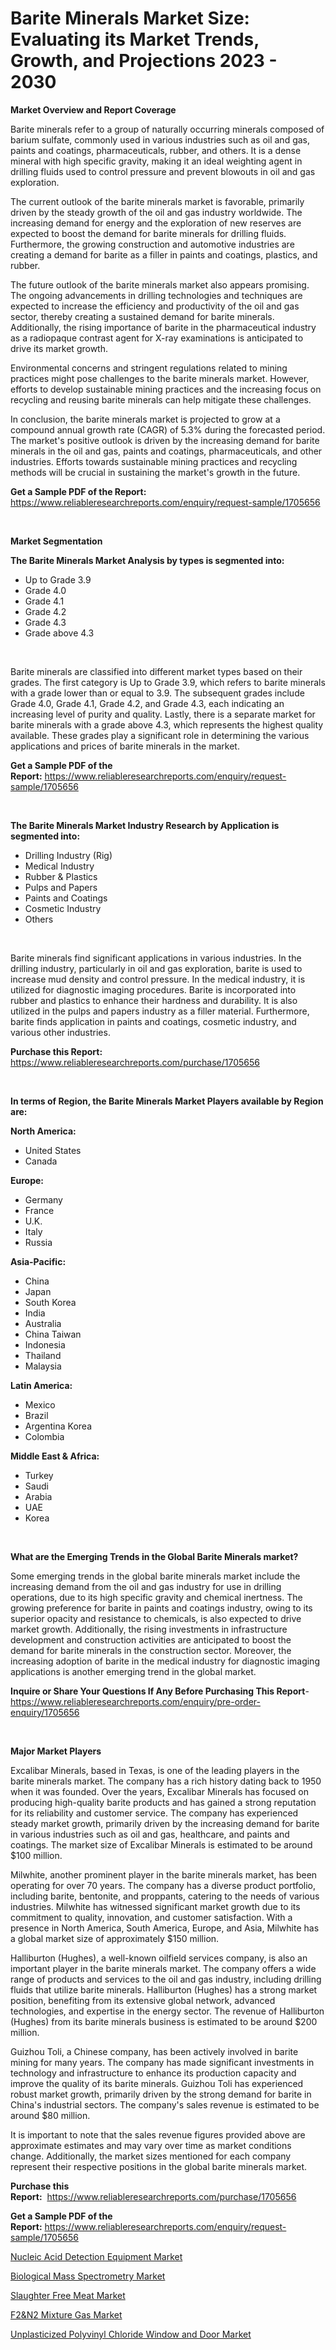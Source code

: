 <p><h1>Barite Minerals Market Size: Evaluating its Market Trends, Growth, and Projections 2023 - 2030</h1></p><p><strong>Market Overview and Report Coverage</strong></p>
<p><p>Barite minerals refer to a group of naturally occurring minerals composed of barium sulfate, commonly used in various industries such as oil and gas, paints and coatings, pharmaceuticals, rubber, and others. It is a dense mineral with high specific gravity, making it an ideal weighting agent in drilling fluids used to control pressure and prevent blowouts in oil and gas exploration.</p><p>The current outlook of the barite minerals market is favorable, primarily driven by the steady growth of the oil and gas industry worldwide. The increasing demand for energy and the exploration of new reserves are expected to boost the demand for barite minerals for drilling fluids. Furthermore, the growing construction and automotive industries are creating a demand for barite as a filler in paints and coatings, plastics, and rubber.</p><p>The future outlook of the barite minerals market also appears promising. The ongoing advancements in drilling technologies and techniques are expected to increase the efficiency and productivity of the oil and gas sector, thereby creating a sustained demand for barite minerals. Additionally, the rising importance of barite in the pharmaceutical industry as a radiopaque contrast agent for X-ray examinations is anticipated to drive its market growth.</p><p>Environmental concerns and stringent regulations related to mining practices might pose challenges to the barite minerals market. However, efforts to develop sustainable mining practices and the increasing focus on recycling and reusing barite minerals can help mitigate these challenges.</p><p>In conclusion, the barite minerals market is projected to grow at a compound annual growth rate (CAGR) of 5.3% during the forecasted period. The market's positive outlook is driven by the increasing demand for barite minerals in the oil and gas, paints and coatings, pharmaceuticals, and other industries. Efforts towards sustainable mining practices and recycling methods will be crucial in sustaining the market's growth in the future.</p></p>
<p><strong>Get a Sample PDF of the Report:</strong> <a href="https://www.reliableresearchreports.com/enquiry/request-sample/1705656">https://www.reliableresearchreports.com/enquiry/request-sample/1705656</a></p>
<p>&nbsp;</p>
<p><strong>Market Segmentation</strong></p>
<p><strong>The Barite Minerals Market Analysis by types is segmented into:</strong></p>
<p><ul><li>Up to Grade 3.9</li><li>Grade 4.0</li><li>Grade 4.1</li><li>Grade 4.2</li><li>Grade 4.3</li><li>Grade above 4.3</li></ul></p>
<p>&nbsp;</p>
<p><p>Barite minerals are classified into different market types based on their grades. The first category is Up to Grade 3.9, which refers to barite minerals with a grade lower than or equal to 3.9. The subsequent grades include Grade 4.0, Grade 4.1, Grade 4.2, and Grade 4.3, each indicating an increasing level of purity and quality. Lastly, there is a separate market for barite minerals with a grade above 4.3, which represents the highest quality available. These grades play a significant role in determining the various applications and prices of barite minerals in the market.</p></p>
<p><strong>Get a Sample PDF of the Report:</strong>&nbsp;<a href="https://www.reliableresearchreports.com/enquiry/request-sample/1705656">https://www.reliableresearchreports.com/enquiry/request-sample/1705656</a></p>
<p>&nbsp;</p>
<p><strong>The Barite Minerals Market Industry Research by Application is segmented into:</strong></p>
<p><ul><li>Drilling Industry (Rig)</li><li>Medical Industry</li><li>Rubber & Plastics</li><li>Pulps and Papers</li><li>Paints and Coatings</li><li>Cosmetic Industry</li><li>Others</li></ul></p>
<p>&nbsp;</p>
<p><p>Barite minerals find significant applications in various industries. In the drilling industry, particularly in oil and gas exploration, barite is used to increase mud density and control pressure. In the medical industry, it is utilized for diagnostic imaging procedures. Barite is incorporated into rubber and plastics to enhance their hardness and durability. It is also utilized in the pulps and papers industry as a filler material. Furthermore, barite finds application in paints and coatings, cosmetic industry, and various other industries.</p></p>
<p><strong>Purchase this Report:</strong>&nbsp; <a href="https://www.reliableresearchreports.com/purchase/1705656">https://www.reliableresearchreports.com/purchase/1705656</a></p>
<p>&nbsp;</p>
<p><strong>In terms of Region, the Barite Minerals Market Players available by Region are:</strong></p>
<p>
    <p> <strong> North America: </strong>
        <ul>
            <li>United States</li>
            <li>Canada</li>
        </ul>
        </p> 
    <p> <strong> Europe: </strong>
        <ul>
            <li>Germany</li>
            <li>France</li>
            <li>U.K.</li>
            <li>Italy</li>
            <li>Russia</li>
        </ul>
        </p> 
    <p> <strong> Asia-Pacific: </strong>
        <ul>
            <li>China</li>
            <li>Japan</li>
            <li>South Korea</li>
            <li>India</li>
            <li>Australia</li>
            <li>China Taiwan</li>
            <li>Indonesia</li>
            <li>Thailand</li>
            <li>Malaysia</li>
        </ul>
        </p> 
    <p> <strong> Latin America: </strong>
        <ul>
            <li>Mexico</li>
            <li>Brazil</li>
            <li>Argentina Korea</li>
            <li>Colombia</li>
        </ul>
        </p> 
    <p> <strong> Middle East & Africa: </strong>
        <ul>
            <li>Turkey</li>
            <li>Saudi</li>
            <li>Arabia</li>
            <li>UAE</li>
            <li>Korea</li>
        </ul>
    </p>
    </p>
<p>&nbsp;</p>
<p><strong>What are the Emerging Trends in the Global Barite Minerals market?</strong></p>
<p><p>Some emerging trends in the global barite minerals market include the increasing demand from the oil and gas industry for use in drilling operations, due to its high specific gravity and chemical inertness. The growing preference for barite in paints and coatings industry, owing to its superior opacity and resistance to chemicals, is also expected to drive market growth. Additionally, the rising investments in infrastructure development and construction activities are anticipated to boost the demand for barite minerals in the construction sector. Moreover, the increasing adoption of barite in the medical industry for diagnostic imaging applications is another emerging trend in the global market.</p></p>
<p><strong>Inquire or Share Your Questions If Any Before Purchasing This Report</strong>- <a href="https://www.reliableresearchreports.com/enquiry/pre-order-enquiry/1705656">https://www.reliableresearchreports.com/enquiry/pre-order-enquiry/1705656</a></p>
<p>&nbsp;</p>
<p><strong>Major Market Players</strong></p>
<p><p>Excalibar Minerals, based in Texas, is one of the leading players in the barite minerals market. The company has a rich history dating back to 1950 when it was founded. Over the years, Excalibar Minerals has focused on producing high-quality barite products and has gained a strong reputation for its reliability and customer service. The company has experienced steady market growth, primarily driven by the increasing demand for barite in various industries such as oil and gas, healthcare, and paints and coatings. The market size of Excalibar Minerals is estimated to be around $100 million.</p><p>Milwhite, another prominent player in the barite minerals market, has been operating for over 70 years. The company has a diverse product portfolio, including barite, bentonite, and proppants, catering to the needs of various industries. Milwhite has witnessed significant market growth due to its commitment to quality, innovation, and customer satisfaction. With a presence in North America, South America, Europe, and Asia, Milwhite has a global market size of approximately $150 million.</p><p>Halliburton (Hughes), a well-known oilfield services company, is also an important player in the barite minerals market. The company offers a wide range of products and services to the oil and gas industry, including drilling fluids that utilize barite minerals. Halliburton (Hughes) has a strong market position, benefiting from its extensive global network, advanced technologies, and expertise in the energy sector. The revenue of Halliburton (Hughes) from its barite minerals business is estimated to be around $200 million.</p><p>Guizhou Toli, a Chinese company, has been actively involved in barite mining for many years. The company has made significant investments in technology and infrastructure to enhance its production capacity and improve the quality of its barite minerals. Guizhou Toli has experienced robust market growth, primarily driven by the strong demand for barite in China's industrial sectors. The company's sales revenue is estimated to be around $80 million.</p><p>It is important to note that the sales revenue figures provided above are approximate estimates and may vary over time as market conditions change. Additionally, the market sizes mentioned for each company represent their respective positions in the global barite minerals market.</p></p>
<p><strong>Purchase this Report:</strong>&nbsp;&nbsp;<a href="https://www.reliableresearchreports.com/purchase/1705656">https://www.reliableresearchreports.com/purchase/1705656</a></p>
<p></p>
<p><strong>Get a Sample PDF of the Report:</strong>&nbsp;<a href="https://www.reliableresearchreports.com/enquiry/request-sample/1705656">https://www.reliableresearchreports.com/enquiry/request-sample/1705656</a></p>
<p><p><a href="https://www.linkedin.com/pulse/nucleic-acid-detection-equipment-market-research-report-ki1oe/">Nucleic Acid Detection Equipment Market</a></p><p><a href="https://www.linkedin.com/pulse/biological-mass-spectrometry-market-size-share-global-analysis-1oque/">Biological Mass Spectrometry Market</a></p><p><a href="https://www.linkedin.com/pulse/slaughter-free-meat-market-share-amp-new-trends-analysis-0qhfe/">Slaughter Free Meat Market</a></p><p><a href="https://medium.com/@ebbaeffertz1951/f2-amp-n2-mixture-gas-market-size-market-outlook-and-market-forecast-2023-to-2030-88a53e1e70e9">F2&N2 Mixture Gas Market</a></p><p><a href="https://medium.com/@lavernacole2023/unplasticized-polyvinyl-chloride-window-and-door-market-report-reveals-the-latest-trends-and-growth-586d005b1045">Unplasticized Polyvinyl Chloride Window and Door Market</a></p></p>